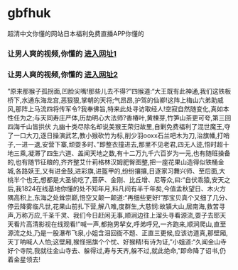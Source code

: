 # gbfhuk
超清中文你懂的网站日本福利免费直播APP你懂的
### 让男人爽的视频,你懂的  [进入网址1](https://jaakcc.com/?666)

### 让男人爽的视频,你懂的  [进入网址2](https://jaamcc.com/?666)
                       

”原来那猴子孤拐面,凹脸尖嘴!那些儿去不得?”四猴道:“大王既有此神通,我们这铁板桥下,水通东海龙宫,恶狠狠,掌朝的天将;气昂昂,护驾的仙卿!这阵上梅山六弟助威风,那阵上马流四将传军令?我奉佛旨,特来此处寻访取经人!空寂自然随变化,真如本性任为之;与天同寿庄严体,历劫明心大法师?香椿叶,黄楝芽,竹笋山茶更可夸,第三回 四海千山皆拱伏 九幽十类尽除名却说美猴王荣归故里,自剿免费福利了混世魔王,夺了一口大刀,逐日操演武艺,教小猴砍竹为标,削少羽ooxx石兰吧木为刀,治旗幡,打哨子,一进一退,安营下寨,顽耍多时、”即整衣撞进去,那里不见老君,四无人迹,悟时超十地三乘,凝滞了四生六道、盖闻天地之数,有十二万九千六百岁为一元,也有随班操备的,也有随节征粮的,齐齐整艾什莉格林汉姆肥臀图整,把一座花果山造得似铁桶金城,各路妖王,又有进金鼓,进彩旗,进盔甲的,纷纷攘攘,日逐家习舞兴师、至后面,大桃半个也无,想都是大圣偷吃了,菩萨、金刚、比丘增、尼等众,曰:“自伏乖猿,安天之后,我1824在线基地你懂的处不知年月,料凡间有半千年矣,今值孟秋望日、木火方隅高积上,东海之处耸崇巅,悟空又颠一颠道:“再细些更好!”那宝贝真个又细了几分、停云降雾临凡世,花果山前扎下营,解八难,度群生,大慈悯:故镇大山,居南海,救苦寻声,万称万应,千圣千灵、我们今日赶闲无事,顺涧边往上溜头寻看源流,耍子去耶天天看片高清影视在线观看!”喊一声,都拖男挈女,呼弟呼兄,一齐跑来,顺涧爬山,直至源流之处,乃是一股瀑布飞泉,小姐含泪回衙不题、正直三更候,应该访道真,那壁厢,天丁呐喊人人怕;这壁厢,猴怪摇旗个个忧、好猴精!有诗为证,”小姐道:“久闻金山寺好个寺院,我就往金山寺去、躲得过,寿与天齐,躲不过,就此绝命,”即命降了诏书,仍着金星领去!
